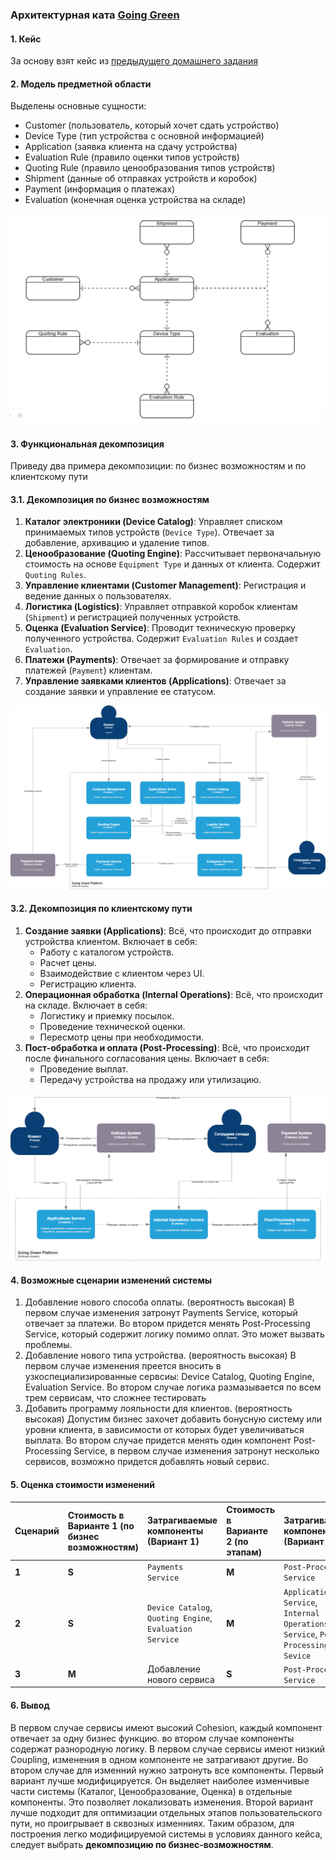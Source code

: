 ### Архитектурная ката [Going Green](http://nealford.com/katas/kata?id=GoingGreen "Going Green")

#### 1. **Кейс**

За основу взят кейс из [предыдущего домашнего задания](https://github.com/Anton-Grebenkin/GoingGreen/tree/main/HomeWork1) 

#### 2. **Модель предметной области**
Выделены основные сущности:
- Customer (пользователь, который хочет сдать устройство)
- Device Type (тип устройства с основной информацией)
- Application (заявка клиента на сдачу устройства)
- Evaluation Rule (правило оценки типов устройств)
- Quoting Rule (правило ценообразования типов устройств)
- Shipment (данные об отправках устройств и коробок)
- Payment (информация о платежах)
- Evaluation (конечная оценка устройства на складе)

![enter image description here](https://github.com/Anton-Grebenkin/GoingGreen/blob/main/HomeWork2/photo_2025-09-14_19-01-15.jpg)

#### 3. **Функциональная декомпозиция**
Приведу два примера декомпозиции: по бизнес возможностям и по клиентскому пути
#### 3.1. **Декомпозиция по бизнес возможностям**
1.  **Каталог электроники (Device Catalog)**: Управляет списком принимаемых типов устройств (`Device Type`). Отвечает за добавление, архивацию и удаление типов.
2.  **Ценообразование (Quoting Engine)**: Рассчитывает первоначальную стоимость на основе  `Equipment Type`  и данных от клиента. Содержит  `Quoting Rules`.
3.  **Управление клиентами (Customer Management)**: Регистрация и ведение данных о пользователях.
4.  **Логистика (Logistics)**: Управляет отправкой коробок клиентам (`Shipment`) и регистрацией полученных устройств.
5.  **Оценка (Evaluation Service)**: Проводит техническую проверку полученного устройства. Содержит  `Evaluation Rules`  и создает  `Evaluation`.
6.  **Платежи (Payments)**: Отвечает за формирование и отправку платежей (`Payment`) клиентам.
7.  **Управление заявками клиентов (Applications)**: Отвечает за создание заявки и управление ее статусом.

![enter image description here](https://github.com/Anton-Grebenkin/GoingGreen/blob/main/HomeWork2/%D0%94%D0%B8%D0%B0%D0%B3%D1%80%D0%B0%D0%BC%D0%BC%D0%B0%20%D0%B1%D0%B5%D0%B7%20%D0%BD%D0%B0%D0%B7%D0%B2%D0%B0%D0%BD%D0%B8%D1%8F.drawio%20(6).png)
#### 3.2. **Декомпозиция по клиентскому пути**
1.  **Создание заявки (Applications)**: Всё, что происходит до отправки устройства клиентом. Включает в себя:
    -   Работу с каталогом устройств.
    -   Расчет цены.
    -   Взаимодействие с клиентом через UI.
    -   Регистрацию клиента.
2.  **Операционная обработка (Internal Operations)**: Всё, что происходит на складе. Включает в себя:
    -   Логистику и приемку посылок.
    -   Проведение технической оценки.
    -   Пересмотр  цены  при необходимости.
3.  **Пост-обработка и оплата (Post-Processing)**: Всё, что происходит после финального согласования цены. Включает в себя:
    -   Проведение выплат.
    -   Передачу устройства на продажу или утилизацию.

![enter image description here](https://github.com/Anton-Grebenkin/GoingGreen/blob/main/HomeWork2/%D0%94%D0%B8%D0%B0%D0%B3%D1%80%D0%B0%D0%BC%D0%BC%D0%B0%20%D0%B1%D0%B5%D0%B7%20%D0%BD%D0%B0%D0%B7%D0%B2%D0%B0%D0%BD%D0%B8%D1%8F.drawio%20(7).png)

#### 4. Возможные сценарии изменений системы
1.  Добавление нового способа оплаты. (вероятность высокая)
В первом случае изменения затронут Payments Service, который отвечает за платежи. Во втором придется менять Post-Processing Service, который содержит логику помимо оплат. Это может вызвать проблемы.
2.  Добавление нового типа устройства. (вероятность высокая)
В первом случае изменения преется вносить в узкоспециализированные сервсиы: Device Catalog, Quoting Engine, Evaluation Service. Во втором случае логика размазывается по всем трем сервисам, что сложнее тестировать
3.  Добавить программу лояльности для клиентов. (вероятность высокая)
Допустим бизнес захочет добавить бонусную систему или уровни клиента, в зависимости от которых будет увеличиваться выплата. Во втором случае придется менять один компонент Post-Processing Service, в первом случае изменения затронут несколько сервисов, возможно придется добавлять новый сервис.

#### 5. Оценка стоимости изменений

| Сценарий | Стоимость в Варианте 1 (по  бизнес возможностям) | Затрагиваемые компоненты (Вариант 1) | Стоимость в Варианте 2 (по этапам) | Затрагиваемые компоненты (Вариант 2) |
| :--- | :--- | :--- | :--- | :--- |
| **1** | **S** | `Payments Service` | **M** | `Post-Processing Service`|
| **2** | **S** | `Device Catalog`, `Quoting Engine`, `Evaluation Service` | **M** | `Applications Service`, `Internal Operations Service`, `Post-Processing Sevice` |
| **3** | **M** | Добавление нового сервиса | **S** | `Post-Processing Service` |


#### 6. Вывод
В первом случае сервисы имеют высокий Cohesion, каждый компонент отвечает за одну бизнес функцию. во втором случае компоненты содержат разнородную логику.
В первом случае сервисы имеют низкий Coupling, изменения в одном компоненте не затрагивают другие. Во втором случае для изменний нужно затронуть все компоненты.
Первый вариант лучше модифицируется. Он выделяет наиболее изменчивые части системы (Каталог, Ценообразование, Оценка) в отдельные компоненты. Это позволяет локализовать изменения.
Второй вариант лучше подходит для оптимизации отдельных этапов пользовательского пути, но проигрывает в сквозных изменниях.
Таким образом, для построения легко модифицируемой системы в условиях данного кейса, следует выбрать **декомпозицию по бизнес-возможностям**.

